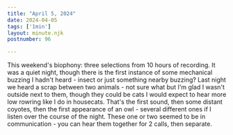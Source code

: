 ```yaml
---
title: "April 5, 2024"
date: 2024-04-05
tags: ['1min']
layout: minute.njk
postnumber: 96

---
```


This weekend's biophony: three selections from 10 hours of recording. It was a quiet night, though there is the first instance of some mechanical buzzing I hadn't heard - insect or just something nearby buzzing? Last night we heard a scrap between two animals - not sure what but I'm glad I wasn't outside next to them, though they could be cats I would expect to hear more low rowring like I do in housecats. That's the first sound, then some distant coyotes, then the first appearance of an owl - several different ones if I listen over the course of the night. These one or two seemed to be in communication - you can hear them together for 2 calls, then separate.

